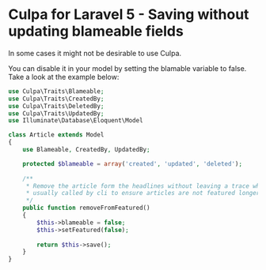 # Culpa for Laravel 5 -  Saving without updating blameable fields

In some cases it might not be desirable to use Culpa.

You can disable it in your model by setting the blamable variable to false. Take a look at the example below:

```php
use Culpa\Traits\Blameable;
use Culpa\Traits\CreatedBy;
use Culpa\Traits\DeletedBy;
use Culpa\Traits\UpdatedBy;
use Illuminate\Database\Eloquent\Model

class Article extends Model
{
    use Blameable, CreatedBy, UpdatedBy;

    protected $blameable = array('created', 'updated', 'deleted');
    
    /**
     * Remove the article form the headlines without leaving a trace who changed it.
     * usually called by cli to ensure articles are not featured longer than 2 weeks
     */
    public function removeFromFeatured()
    {
        $this->blameable = false;
        $this->setFeatured(false);
    
        return $this->save();
    }
}
```